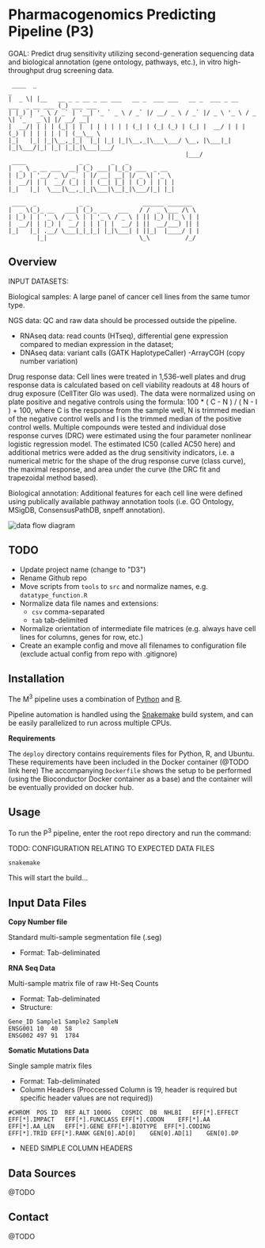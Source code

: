 Pharmacogenomics Predicting Pipeline (P3)
=========================================
GOAL:  Predict drug sensitivity utilizing second-generation sequencing data and biological annotation (gene ontology, pathways, etc.), in vitro high-throughput drug screening data.



```
 ____  _                                                                           _          
|  _ \| |__   __ _ _ __ _ __ ___   __ _  ___ ___   __ _  ___ _ __   ___  _ __ ___ (_) ___ ___ 
| |_) | '_ \ / _` | '__| '_ ` _ \ / _` |/ __/ _ \ / _` |/ _ \ '_ \ / _ \| '_ ` _ \| |/ __/ __|
|  __/| | | | (_| | |  | | | | | | (_| | (_| (_) | (_| |  __/ | | | (_) | | | | | | | (__\__ \
|_|   |_| |_|\__,_|_|  |_| |_| |_|\__,_|\___\___/ \__, |\___|_| |_|\___/|_| |_| |_|_|\___|___/
                                                  |___/                                       
 ____               _ _      _   _             
|  _ \ _ __ ___  __| (_) ___| |_(_) ___  _ __  
| |_) | '__/ _ \/ _` | |/ __| __| |/ _ \| '_ \ 
|  __/| | |  __/ (_| | | (__| |_| | (_) | | | |
|_|   |_|  \___|\__,_|_|\___|\__|_|\___/|_| |_|
                                               
 ____  _            _ _               ______ _______  
|  _ \(_)_ __   ___| (_)_ __   ___   / /  _ \___ /\ \ 
| |_) | | '_ \ / _ \ | | '_ \ / _ \ | || |_) ||_ \ | |
|  __/| | |_) |  __/ | | | | |  __/ | ||  __/___) || |
|_|   |_| .__/ \___|_|_|_| |_|\___| | ||_|  |____/ | |
        |_|                          \_\          /_/ 
```

Overview
--------

INPUT DATASETS:
 
Biological samples:
A large panel of cancer cell lines from the same tumor type.
 
NGS data:
QC and raw data should be processed outside the pipeline.
 - RNAseq data: read counts (HTseq), differential gene expression compared to median expression in the dataset;
- DNAseq data: variant calls (GATK HaplotypeCaller)
-ArrayCGH (copy number variation)
 
Drug response data:
Cell lines were treated in 1,536-well plates and drug response data is calculated based on cell viability readouts at 48 hours of drug exposure (CellTiter Glo was used). The data were normalized using on plate positive and negative controls using the formula:  100 * ( C - N ) / ( N - I ) + 100,  where C is the response from the sample well, N is trimmed median of the negative control wells and I is the trimmed median of the positive control wells. Multiple compounds were tested and individual dose response curves (DRC) were estimated using the four parameter nonlinear logistic regression model. The estimated IC50 (called AC50 here) and additional metrics were added as the drug sensitivity indicators, i.e. a numerical metric for the shape of the drug response curve (class curve), the maximal response, and area under the curve (the DRC fit and trapezoidal method based).
 
Biological annotation:
Additional features for each cell line were defined using publically available pathway annotation tools (i.e. GO Ontology, MSigDB, ConsensusPathDB, snpeff annotation).

![data flow diagram](https://raw.githubusercontent.com/DCGenomics/Pharmacogenomics_Prediction_Pipeline_P3/master/doc/architecture_20150804.png)

TODO
----

- Update project name (change to "D3")
- Rename Github repo
- Move scripts from `tools` to `src` and normalize names, e.g.
    `datatype_function.R`
- Normalize data file names and extensions:
    - `csv` comma-separated
    - `tab` tab-delimited
- Normalize orientation of intermediate file matrices (e.g. always have cell
    lines for columns, genes for row, etc.)
- Create an example config and move all filenames to configuration file
    (exclude actual config from repo with .gitignore)

Installation
------------

The M<sup>3</sup> pipeline uses a combination of
[Python](https://www.python.org/) and [R](https://www.r-project.org/).

Pipeline automation is handled using the
[Snakemake](https://bitbucket.org/johanneskoester/snakemake/wiki/Home) build
system, and can be easily parallelized to run across multiple CPUs.

**Requirements**

The `deploy` directory contains requirements files for Python, R, and Ubuntu. These requirements have been included in the Docker container (@TODO link here) The accompanying `Dockerfile` shows the setup to be performed (using the Bioconductor Docker container as a base) and the container will be eventually provided on docker hub.


Usage
-----

To run the P<sup>3</sup> pipeline, enter the root repo directory and run the
command:

TODO: CONFIGURATION RELATING TO EXPECTED DATA FILES

```sh
snakemake
```

This will start the build...

Input Data Files
----------------

**Copy Number file**

Standard multi-sample segmentation file (.seg)
- Format: Tab-deliminated

**RNA Seq Data**

Multi-sample matrix file of raw Ht-Seq Counts
- Format: Tab-deliminated
- Structure: 

```
Gene_ID	Sample1	Sample2	SampleN
ENSG001	10	40	58
ENSG002	497	91	1784
```

**Somatic Mutations Data**

Single sample matrix files
- Format: Tab-deliminated
- Column Headers (Proccessed Column is 19, header is required but specific header values are not required)) 
```
#CHROM	POS	ID	REF	ALT	1000G	COSMIC	DB	NHLBI	EFF[*].EFFECT	EFF[*].IMPACT	EFF[*].FUNCLASS	EFF[*].CODON	EFF[*].AA	EFF[*].AA_LEN	EFF[*].GENE	EFF[*].BIOTYPE	EFF[*].CODING	EFF[*].TRID	EFF[*].RANK	GEN[0].AD[0]	GEN[0].AD[1]	GEN[0].DP
```
- NEED SIMPLE COLUMN HEADERS


Data Sources
------------

@TODO

Contact
-------

@TODO



